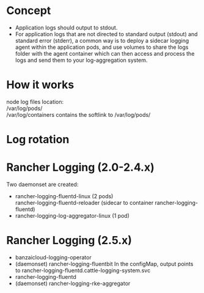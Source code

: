 # Concept
- Application logs should output to stdout.
- For application logs that are not directed to standard output (stdout) and standard error (stderr), a common way is to deploy a sidecar logging agent within the application pods, and use volumes to share the logs folder with the agent container which can then access and process the logs and send them to your log-aggregation system.

# How it works
node log files location:  
/var/log/pods/  
/var/log/containers contains the softlink to /var/log/pods/

# Log rotation


# Rancher Logging (2.0-2.4.x)
Two daemonset are created:  
- rancher-logging-fluentd-linux (2 pods)  
  rancher-logging-fluentd-reloader (sidecar to container rancher-logging-fluentd)
- rancher-logging-log-aggregator-linux (1 pod)

# Rancher Logging (2.5.x)
- banzaicloud-logging-operator
- (daemonset) rancher-logging-fluentbit
  In the configMap, output points to rancher-logging-fluentd.cattle-logging-system.svc
- rancher-logging-fluentd
- (daemonset) rancher-logging-rke-aggregator